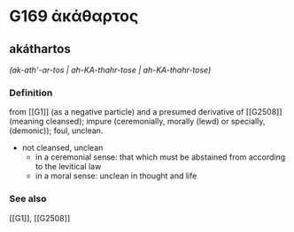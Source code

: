 # G169 ἀκάθαρτος

## akáthartos

_(ak-ath'-ar-tos | ah-KA-thahr-tose | ah-KA-thahr-tose)_

### Definition

from [[G1]] (as a negative particle) and a presumed derivative of [[G2508]] (meaning cleansed); impure (ceremonially, morally (lewd) or specially, (demonic)); foul, unclean.

- not cleansed, unclean
  - in a ceremonial sense: that which must be abstained from according to the levitical law
  - in a moral sense: unclean in thought and life

### See also

[[G1]], [[G2508]]

